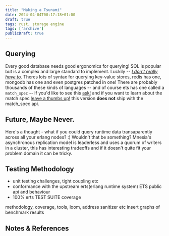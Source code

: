 ```yaml
---
title: "Making a Tsunami"
date: 2024-04-04T00:17:18+01:00
draft: true
tags: rust, storage engine
tags: ['archive']
publicDraft: true
---
```


## Querying

Every good database needs good ergonomics for querying! SQL is popular but is a complex and large standard to implement. Luckily -- [_I don't really have to_](https://arrow.apache.org/datafusion/). Theres lots of syntax for querying key-value stores, redis has one, mongodb has one and even postgres patched in one! There are probably thousands of these kinds of languages -- and 
of course ets has one called a `match_spec` -- If you'd like to see this [ask!](https://github.com/hailelagi/tsunami/issues/4) and if you want to learn about the match spec [leave a thumbs up!](https://github.com/hailelagi/hailelagi.com/issues/1) this version **does not** ship with the match_spec api.

## Future, Maybe Never.

Here's a thought - what if you could query runtime data transaparently across all your erlang nodes? :) 
Wouldn't that be something? Mnesia's asynchronous replication model is leaderless and uses a quorum of writers in a cluster, this has interesting tradeoffs and if it doesn't 
quite fit your problem domain it can be tricky.

## Testing Methodology

- unit testing challenges, tight coupling etc
- conformance with the upstream erts(erlang runtime system) ETS public api and behaviour
- 100% erts TEST SUITE coverage

methodology, coverage, tools, loom, address sanitizer etc insert graphs of benchmark results


## Notes & References


